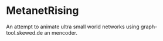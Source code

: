 # MetanetRising
An attempt to animate ultra small world networks using graph-tool.skewed.de an mencoder.
